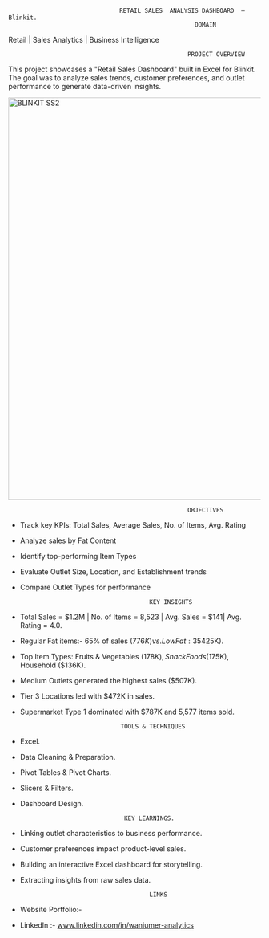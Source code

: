                                    RETAIL SALES  ANALYSIS DASHBOARD  – Blinkit.
                                                        DOMAIN 
Retail | Sales Analytics | Business Intelligence    

                                                      PROJECT OVERVIEW 

This project showcases a "Retail Sales Dashboard" built in Excel for Blinkit.  
The goal was to analyze sales trends, customer preferences, and outlet performance to generate data-driven insights.

<img width="1553" height="801" alt="BLINKIT SS2" src="https://github.com/user-attachments/assets/f330846c-0ade-463b-9bf0-8abb357b600a" />



                                                      OBJECTIVES 
 
- Track key KPIs: Total Sales, Average Sales, No. of Items, Avg. Rating
- Analyze sales by Fat Content
- Identify top-performing Item Types
- Evaluate Outlet Size, Location, and Establishment trends
- Compare Outlet Types for performance

                                          KEY INSIGHTS 
 
- Total Sales = $1.2M | No. of Items = 8,523 | Avg. Sales = $141| Avg. Rating = 4.0.
  
- Regular Fat items:-  65% of sales ($776K) vs. Low Fat: 35% ($425K).
  
- Top Item Types: Fruits & Vegetables ($178K), Snack Foods ($175K), Household ($136K).
  
- Medium Outlets generated the highest sales ($507K).
  
- Tier 3 Locations led with $472K in sales.
  
- Supermarket Type 1 dominated with $787K and 5,577 items sold.

                                  TOOLS & TECHNIQUES 
 
- Excel.
- Data Cleaning & Preparation.
- Pivot Tables & Pivot Charts.
- Slicers & Filters.
- Dashboard Design.

                                   KEY LEARNINGS. 

- Linking outlet characteristics to business performance.
- Customer preferences impact product-level sales.
- Building an interactive Excel dashboard for storytelling.
- Extracting insights from raw sales data.

                                          LINKS 
- Website Portfolio:-
- LinkedIn :- www.linkedin.com/in/waniumer-analytics
